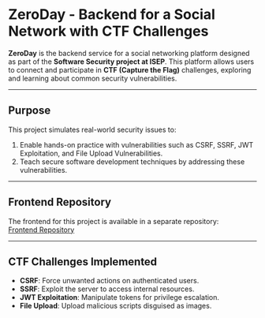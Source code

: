 # **ZeroDay - Backend for a Social Network with CTF Challenges**

**ZeroDay** is the backend service for a social networking platform designed as part of the **Software Security project at ISEP**. This platform allows users to connect and participate in **CTF (Capture the Flag)** challenges, exploring and learning about common security vulnerabilities.

---

## **Purpose**
This project simulates real-world security issues to:
1. Enable hands-on practice with vulnerabilities such as CSRF, SSRF, JWT Exploitation, and File Upload Vulnerabilities.
2. Teach secure software development techniques by addressing these vulnerabilities.

---

## **Frontend Repository**
The frontend for this project is available in a separate repository:  
[Frontend Repository](https://github.com/EdouardYu/ZeroDay-UI)

---

## **CTF Challenges Implemented**

- **CSRF**: Force unwanted actions on authenticated users.
- **SSRF**: Exploit the server to access internal resources.
- **JWT Exploitation**: Manipulate tokens for privilege escalation.
- **File Upload**: Upload malicious scripts disguised as images.
